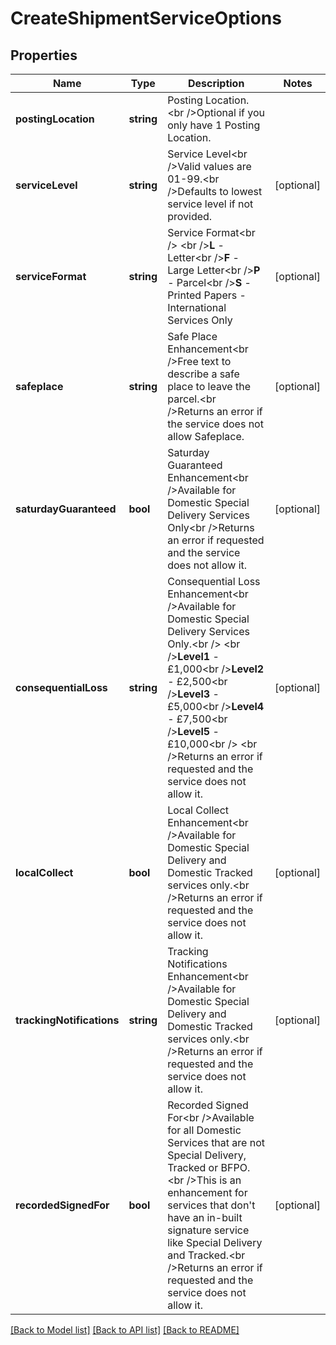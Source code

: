 # CreateShipmentServiceOptions

## Properties
Name | Type | Description | Notes
------------ | ------------- | ------------- | -------------
**postingLocation** | **string** | Posting Location.&lt;br /&gt;Optional if you only have 1 Posting Location. | 
**serviceLevel** | **string** | Service Level&lt;br /&gt;Valid values are 01-99.&lt;br /&gt;Defaults to lowest service level if not provided. | [optional] 
**serviceFormat** | **string** | Service Format&lt;br /&gt;            &lt;br /&gt;**L** - Letter&lt;br /&gt;**F** - Large Letter&lt;br /&gt;**P** - Parcel&lt;br /&gt;**S** - Printed Papers - International Services Only | [optional] 
**safeplace** | **string** | Safe Place Enhancement&lt;br /&gt;Free text to describe a safe place to leave the parcel.&lt;br /&gt;Returns an error if the service does not allow Safeplace. | [optional] 
**saturdayGuaranteed** | **bool** | Saturday Guaranteed Enhancement&lt;br /&gt;Available for Domestic Special Delivery Services Only&lt;br /&gt;Returns an error if requested and the service does not allow it. | [optional] 
**consequentialLoss** | **string** | Consequential Loss Enhancement&lt;br /&gt;Available for Domestic Special Delivery Services Only.&lt;br /&gt;            &lt;br /&gt;**Level1** - £1,000&lt;br /&gt;**Level2** - £2,500&lt;br /&gt;**Level3** - £5,000&lt;br /&gt;**Level4** - £7,500&lt;br /&gt;**Level5** - £10,000&lt;br /&gt;            &lt;br /&gt;Returns an error if requested and the service does not allow it. | [optional] 
**localCollect** | **bool** | Local Collect Enhancement&lt;br /&gt;Available for Domestic Special Delivery and Domestic Tracked services only.&lt;br /&gt;Returns an error if requested and the service does not allow it. | [optional] 
**trackingNotifications** | **string** | Tracking Notifications Enhancement&lt;br /&gt;Available for Domestic Special Delivery and Domestic Tracked services only.&lt;br /&gt;Returns an error if requested and the service does not allow it. | [optional] 
**recordedSignedFor** | **bool** | Recorded Signed For&lt;br /&gt;Available for all Domestic Services that are not Special Delivery, Tracked or BFPO.&lt;br /&gt;This is an enhancement for services that don&#x27;t have an in-built signature service like Special Delivery and Tracked.&lt;br /&gt;Returns an error if requested and the service does not allow it. | [optional] 

[[Back to Model list]](../README.md#documentation-for-models) [[Back to API list]](../README.md#documentation-for-api-endpoints) [[Back to README]](../README.md)

